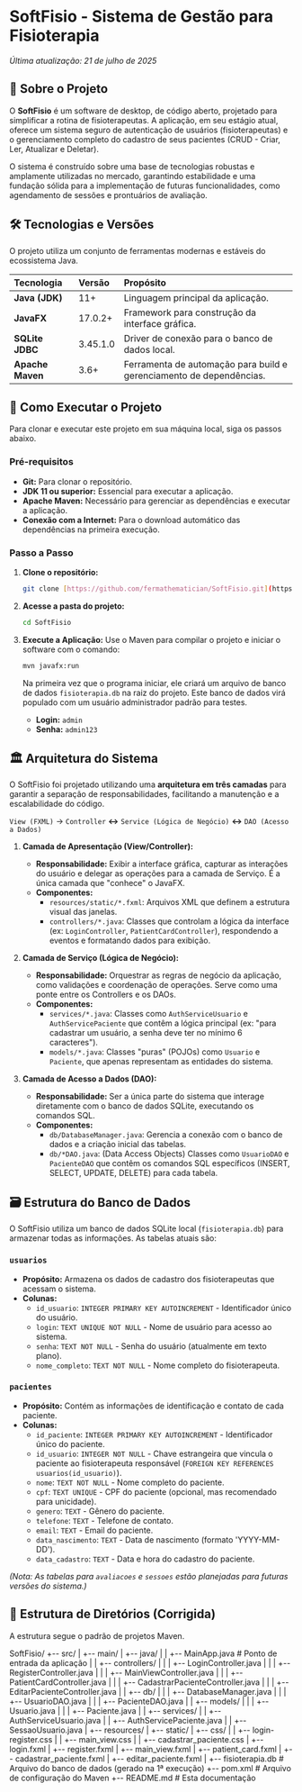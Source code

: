 # SoftFisio - Sistema de Gestão para Fisioterapia

*Última atualização: 21 de julho de 2025*

## 📖 Sobre o Projeto

O **SoftFisio** é um software de desktop, de código aberto, projetado para simplificar a rotina de fisioterapeutas. A aplicação, em seu estágio atual, oferece um sistema seguro de autenticação de usuários (fisioterapeutas) e o gerenciamento completo do cadastro de seus pacientes (CRUD - Criar, Ler, Atualizar e Deletar).

O sistema é construído sobre uma base de tecnologias robustas e amplamente utilizadas no mercado, garantindo estabilidade e uma fundação sólida para a implementação de futuras funcionalidades, como agendamento de sessões e prontuários de avaliação.

## 🛠️ Tecnologias e Versões

O projeto utiliza um conjunto de ferramentas modernas e estáveis do ecossistema Java.

| Tecnologia | Versão | Propósito |
| :--- | :--- | :--- |
| **Java (JDK)** | 11+ | Linguagem principal da aplicação. |
| **JavaFX** | 17.0.2+ | Framework para construção da interface gráfica. |
| **SQLite JDBC**| 3.45.1.0 | Driver de conexão para o banco de dados local. |
| **Apache Maven** | 3.6+ | Ferramenta de automação para build e gerenciamento de dependências. |

## 🚀 Como Executar o Projeto

Para clonar e executar este projeto em sua máquina local, siga os passos abaixo.

### Pré-requisitos
* **Git:** Para clonar o repositório.
* **JDK 11 ou superior:** Essencial para executar a aplicação.
* **Apache Maven:** Necessário para gerenciar as dependências e executar a aplicação.
* **Conexão com a Internet:** Para o download automático das dependências na primeira execução.

### Passo a Passo

1.  **Clone o repositório:**
    ```bash
    git clone [https://github.com/fermathematician/SoftFisio.git](https://github.com/fermathematician/SoftFisio.git)
    ```

2.  **Acesse a pasta do projeto:**
    ```bash
    cd SoftFisio
    ```

3.  **Execute a Aplicação:**
    Use o Maven para compilar o projeto e iniciar o software com o comando:
    ```bash
    mvn javafx:run
    ```
    Na primeira vez que o programa iniciar, ele criará um arquivo de banco de dados `fisioterapia.db` na raiz do projeto. Este banco de dados virá populado com um usuário administrador padrão para testes.
    * **Login:** `admin`
    * **Senha:** `admin123`

## 🏛️ Arquitetura do Sistema

O SoftFisio foi projetado utilizando uma **arquitetura em três camadas** para garantir a separação de responsabilidades, facilitando a manutenção e a escalabilidade do código.

`View (FXML)` → `Controller` **↔** `Service (Lógica de Negócio)` **↔** `DAO (Acesso a Dados)`

1.  **Camada de Apresentação (View/Controller):**
    * **Responsabilidade:** Exibir a interface gráfica, capturar as interações do usuário e delegar as operações para a camada de Serviço. É a única camada que "conhece" o JavaFX.
    * **Componentes:**
        * `resources/static/*.fxml`: Arquivos XML que definem a estrutura visual das janelas.
        * `controllers/*.java`: Classes que controlam a lógica da interface (ex: `LoginController`, `PatientCardController`), respondendo a eventos e formatando dados para exibição.

2.  **Camada de Serviço (Lógica de Negócio):**
    * **Responsabilidade:** Orquestrar as regras de negócio da aplicação, como validações e coordenação de operações. Serve como uma ponte entre os Controllers e os DAOs.
    * **Componentes:**
        * `services/*.java`: Classes como `AuthServiceUsuario` e `AuthServicePaciente` que contêm a lógica principal (ex: "para cadastrar um usuário, a senha deve ter no mínimo 6 caracteres").
        * `models/*.java`: Classes "puras" (POJOs) como `Usuario` e `Paciente`, que apenas representam as entidades do sistema.

3.  **Camada de Acesso a Dados (DAO):**
    * **Responsabilidade:** Ser a única parte do sistema que interage diretamente com o banco de dados SQLite, executando os comandos SQL.
    * **Componentes:**
        * `db/DatabaseManager.java`: Gerencia a conexão com o banco de dados e a criação inicial das tabelas.
        * `db/*DAO.java`: (Data Access Objects) Classes como `UsuarioDAO` e `PacienteDAO` que contêm os comandos SQL específicos (INSERT, SELECT, UPDATE, DELETE) para cada tabela.

## 🗃️ Estrutura do Banco de Dados

O SoftFisio utiliza um banco de dados SQLite local (`fisioterapia.db`) para armazenar todas as informações. As tabelas atuais são:

### `usuarios`
* **Propósito:** Armazena os dados de cadastro dos fisioterapeutas que acessam o sistema.
* **Colunas:**
    * `id_usuario`: `INTEGER PRIMARY KEY AUTOINCREMENT` - Identificador único do usuário.
    * `login`: `TEXT UNIQUE NOT NULL` - Nome de usuário para acesso ao sistema.
    * `senha`: `TEXT NOT NULL` - Senha do usuário (atualmente em texto plano).
    * `nome_completo`: `TEXT NOT NULL` - Nome completo do fisioterapeuta.

### `pacientes`
* **Propósito:** Contém as informações de identificação e contato de cada paciente.
* **Colunas:**
    * `id_paciente`: `INTEGER PRIMARY KEY AUTOINCREMENT` - Identificador único do paciente.
    * `id_usuario`: `INTEGER NOT NULL` - Chave estrangeira que vincula o paciente ao fisioterapeuta responsável (`FOREIGN KEY REFERENCES usuarios(id_usuario)`).
    * `nome`: `TEXT NOT NULL` - Nome completo do paciente.
    * `cpf`: `TEXT UNIQUE` - CPF do paciente (opcional, mas recomendado para unicidade).
    * `genero`: `TEXT` - Gênero do paciente.
    * `telefone`: `TEXT` - Telefone de contato.
    * `email`: `TEXT` - Email do paciente.
    * `data_nascimento`: `TEXT` - Data de nascimento (formato 'YYYY-MM-DD').
    * `data_cadastro`: `TEXT` - Data e hora do cadastro do paciente.

*(Nota: As tabelas para `avaliacoes` e `sessoes` estão planejadas para futuras versões do sistema.)*

## 🌳 Estrutura de Diretórios (Corrigida)

A estrutura segue o padrão de projetos Maven.

SoftFisio/
+-- src/
|   +-- main/
|       +-- java/
|       |   +-- MainApp.java                    # Ponto de entrada da aplicação
|       |   +-- controllers/
|       |   |   +-- LoginController.java
|       |   |   +-- RegisterController.java
|       |   |   +-- MainViewController.java
|       |   |   +-- PatientCardController.java
|       |   |   +-- CadastrarPacienteController.java
|       |   |   +-- EditarPacienteController.java
|       |   +-- db/
|       |   |   +-- DatabaseManager.java
|       |   |   +-- UsuarioDAO.java
|       |   |   +-- PacienteDAO.java
|       |   +-- models/
|       |   |   +-- Usuario.java
|       |   |   +-- Paciente.java
|       |   +-- services/
|       |       +-- AuthServiceUsuario.java
|       |       +-- AuthServicePaciente.java
|       |       +-- SessaoUsuario.java
|       +-- resources/
|           +-- static/
|               +-- css/
|               |   +-- login-register.css
|               |   +-- main_view.css
|               |   +-- cadastrar_paciente.css
|               +-- login.fxml
|               +-- register.fxml
|               +-- main_view.fxml
|               +-- patient_card.fxml
|               +-- cadastrar_paciente.fxml
|               +-- editar_paciente.fxml
|
+-- fisioterapia.db                         # Arquivo do banco de dados (gerado na 1ª execução)
+-- pom.xml                                 # Arquivo de configuração do Maven
+-- README.md                               # Esta documentação
